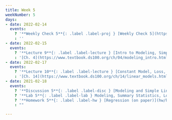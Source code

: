 ```yaml
---
title: Week 5
weekNumber: 5
days:
- date: 2022-02-14
  events:
    ? '**Weekly Check 5**{: .label .label-proj } [Weekly Check 5](https://forms.gle/iK3G2nM9Hzwepr4B6) (due Feb 21)'
    : ''
- date: 2022-02-15
  events:
    ? '**Lecture 9**{: .label .label-lecture } [Intro to Modeling, Simple Linear Regression](lecture/lec09)'
    : '[Ch. 4](https://www.textbook.ds100.org/ch/04/modeling_intro.html)'
- date: 2022-02-17
  events:
    ? '**Lecture 10**{: .label .label-lecture } [Constant Model, Loss, and Transformations](lecture/lec10)'
    : '[Ch. 14](https://www.textbook.ds100.org/ch/14/linear_models.html)'
- date: 2021-02-18
  events:
    ? '**Discussion 5**{: .label .label-disc } [Modeling and Simple Linear Regression](https://drive.google.com/file/d/1H8HnVptbX0XhQHmVx-QLtC8n-7NKX0oX/view?usp=sharing){:target="_blank"}'
    ? '**Lab 5**{: .label .label-lab } Modeling, Summary Statistics, Loss Functions (due Feb 22)'
    ? '**Homework 5**{: .label .label-hw } [Regression (on paper)](hw/hw05/hw05_student.pdf) ([LaTeX Template](hw/hw05/hw05_template.zip)) (due Mar 3)'
    : ""

---
```

